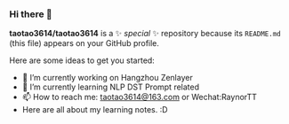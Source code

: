 ### Hi there 👋


**taotao3614/taotao3614** is a ✨ _special_ ✨ repository because its `README.md` (this file) appears on your GitHub profile.

Here are some ideas to get you started:

- 🔭 I’m currently working on Hangzhou Zenlayer
- 🌱 I’m currently learning NLP DST Prompt related
- 📫 How to reach me: taotao3614@163.com or Wechat:RaynorTT
- Here are all about my learning notes. :D
